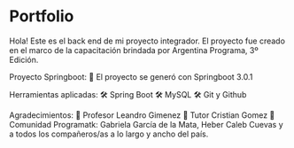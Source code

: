 # Portfolio
Hola! Este es el back end de mi proyecto integrador. 
El proyecto fue creado en el marco de la capacitación brindada por Argentina Programa, 3º Edición.

Proyecto Springboot: 
🚀 El proyecto se generó con Springboot 3.0.1

Herramientas aplicadas: 
🛠️ Spring Boot
🛠️ MySQL 
🛠️ Git y Github

Agradecimientos: 
📌 Profesor Leandro Gimenez 
📌 Tutor Cristian Gomez 
📌 Comunidad Programatk: Gabriela García de la Mata, Heber Caleb Cuevas y a todos los compañeros/as a lo largo y ancho del país.
